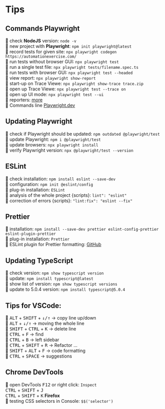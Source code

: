 # Tips

## Commands Playwright

:small_orange_diamond: check **NodeJS** version: `node -v`  
:small_orange_diamond: new project with **Playwright**: `npm init playwright@latest`  
:small_orange_diamond: record tests for given site: `npx playwright codegen https://automationexercise.com/`  
:small_orange_diamond: run tests without browser GUI: `npx playwright test`  
:small_orange_diamond: run a single test file: `npx playwright tests/filename.spec.ts`  
:small_orange_diamond: run tests with browser GUI: `npx playwright test --headed`  
:small_orange_diamond: view report: `npx playwright show-report`    
:small_orange_diamond: start-up on Trace Viewe: `npx playwright show-trace trace.zip`  
:small_orange_diamond: open up Trace Viewe: `npx playwright test --trace on`  
:small_orange_diamond: open up UI mode: `npx playwright test --ui`  
:small_orange_diamond: reporters: [more](https://playwright.dev/docs/test-reporters)  
:small_orange_diamond: Commands line [Playwright.dev](https://playwright.dev/docs/test-cli)  

## Updating Playwright

:small_orange_diamond: check if Playwright should be updated: `npm outdated @playwright/test`  
:small_orange_diamond: update Playwright: `npm i @playwright/test`  
:small_orange_diamond: update browsers: `npx playwright install`  
:small_orange_diamond: verify Playwright version: `npx @playwright/test --version`

## ESLint

:small_orange_diamond: check installation: `npm install eslint --save-dev`  
:small_orange_diamond: configuration: `npm init @eslint/config`  
:small_orange_diamond: plug-in installation: `ESLint`   
:small_orange_diamond: analysis of the whole project {scripts}: `lint": "eslint"`  
:small_orange_diamond: correction of errors {scripts}: `"lint:fix": "eslint --fix"`   

## Prettier

:small_orange_diamond: installation: `npm install --save-dev prettier eslint-config-prettier eslint-plugin-prettier`    
:small_orange_diamond: plug-in installation: `Prettier`   
:small_orange_diamond: ESLint plugin for Prettier formatting: [GitHub](https://github.com/prettier/eslint-plugin-prettier)  

## Updating TypeScript

:small_orange_diamond: check version: `npm show typescript version`  
:small_orange_diamond: update: `npm install typescript@latest`  
:small_orange_diamond: show list of version: `npm show typescript versions`  
:small_orange_diamond: update to 5.0.4 version: `npm install typescript@5.0.4`  

## Tips for VSCode:

:small_orange_diamond: <kbd>ALT</kbd> + <kbd>SHIFT</kbd> + <kbd>↓/↑</kbd> -> copy line up/down  
:small_orange_diamond: <kbd>ALT</kbd> + <kbd>↓/↑</kbd> -> moving the whole line  
:small_orange_diamond: <kbd>SHIFT</kbd> + <kbd>CTRL</kbd> + <kbd>K</kbd> -> delete line  
:small_orange_diamond: <kbd>CTRL</kbd> + <kbd>F</kbd> -> find  
:small_orange_diamond: <kbd>CTRL</kbd> + <kbd>B</kbd> -> left sidebar  
:small_orange_diamond: <kbd>CTRL</kbd> + <kbd>SHIFT</kbd> + <kbd>R</kbd> -> Refactor ...  
:small_orange_diamond: <kbd>SHIFT</kbd> + <kbd>ALT</kbd> + <kbd>F</kbd> -> code formatting  
:small_orange_diamond: <kbd>CTRL</kbd> + <kbd>SPACE</kbd> -> suggestions

## Chrome DevTools

:small_orange_diamond: open DevTools <kbd>F12</kbd> or right click: `Inspect`  
<kbd>CTRL</kbd> + <kbd>SHIFT</kbd> + <kbd>J</kbd>  
<kbd>CTRL</kbd> + <kbd>SHIFT</kbd> + <kbd>K</kbd> **Firefox**  
:small_orange_diamond: testing CSS selectors in Console: `$$('selector')`
